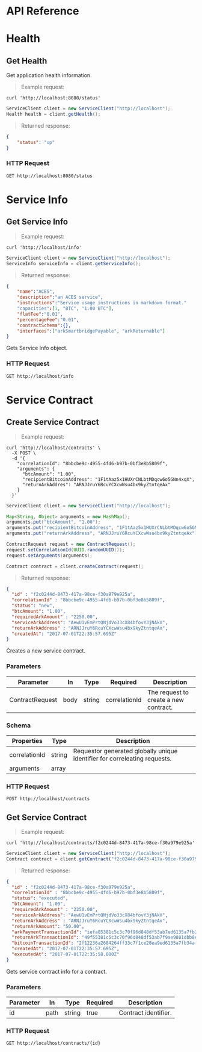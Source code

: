 
# API Reference


# Health

## Get Health
 
Get application health information.

> Example request:

```shell
curl 'http://localhost:8080/status'
```

```java
ServiceClient client = new ServiceClient("http://localhost");
Health health = client.getHealth();
```

> Returned response:

```json
{
	"status": "up"
}
```

### HTTP Request

`GET http://localhost:8080/status`


# Service Info

## Get Service Info

> Example request:

```shell
curl 'http://localhost/info'
```

```java
ServiceClient client = new ServiceClient("http://localhost");
ServiceInfo serviceInfo = client.getServiceInfo();
```
> Returned response:

```json
{
	"name":"ACES",
	"description":"an ACES service",
	"instructions":"Service usage instructions in markdown format."
	"capacities":[1, "BTC", "1.00 BTC"],
	"flatFee":"0.01",
	"percentageFee":"0.01",
	"contractSchema":{},
	"interfaces":["arkSmartbridgePayable", "arkReturnable"]
}
```

Gets Service Info object.

### HTTP Request

`GET http://localhost/info`


# Service Contract

## Create Service Contract

> Example request:

```shell
curl 'http://localhost/contracts' \
  -X POST \
  -d '{
    "correlationId": "8bbcbe9c-4955-4fd6-b97b-0bf3e8b5809f",
    "arguments": {
      "btcAmount": "1.00",
      "recipientBitcoinAddress": "1F1tAaz5x1HUXrCNLbtMDqcw6o5GNn4xqX",
      "returnArkAddres": "ARNJJruY6RcuYCXcwWsu4bx9kyZtntqeAx"
    }
  }'
```

```java
ServiceClient client = new ServiceClient("http://localhost");

Map<String, Object> arguments = new HashMap();
arguments.put("btcAmount", "1.00");
arguments.put("recipientBitcoinAddress", "1F1tAaz5x1HUXrCNLbtMDqcw6o5GNn4xqX");
arguments.put("returnArkAddress", "ARNJJruY6RcuYCXcwWsu4bx9kyZtntqeAx");

ContractRequest request = new ContractRequest();
request.setCorrelationId(UUID.randomUUID());
request.setArguments(arguments);

Contract contract = client.createContract(request);
```

> Returned response:

```json
{
  "id" : "f2c0244d-8473-417a-98ce-f30a979e925a",
  "correlationId" : "8bbcbe9c-4955-4fd6-b97b-0bf3e8b5809f",
  "status": "new",
  "btcAmount": "1.00",
  "requiredArkAmount" : "2250.00",
  "serviceArkAddress": "AewU1vEmPrtQNjdVo33cX84bfovY3jNAkV", 
  "returnArkAddress" : "ARNJJruY6RcuYCXcwWsu4bx9kyZtntqeAx",
  "createdAt": "2017-07-01T22:35:57.695Z"
}
``` 

Creates a new service contract.

### Parameters

Parameter       | In      | Type    | Required      | Description             
--------------- | ----    | ------- | ----          | ----------------------- 
ContractRequest | body    | string  | correlationId | The request to create a new contract.

### Schema

Properties      | Type    | Description             
--------------- | ------- | ----------------------- 
correlationId   | string  | Requestor generated globally unique identifier for correleating requests.
arguments 	  | array   |


### HTTP Request

`POST http://localhost/contracts`


## Get Service Contract

> Example request:

```shell
curl 'http://localhost/contracts/f2c0244d-8473-417a-98ce-f30a979e925a'
```

```javascript
ServiceClient client = new ServiceClient("http://localhost");
Contract contract = client.getContract("f2c0244d-8473-417a-98ce-f30a979e925a");
```

> Returned response:

```json
{
  "id" : "f2c0244d-8473-417a-98ce-f30a979e925a",
  "correlationId" : "8bbcbe9c-4955-4fd6-b97b-0bf3e8b5809f",
  "status": "executed",
  "btcAmount": "1.00",
  "requiredArkAmount" : "2250.00",
  "serviceArkAddress": "AewU1vEmPrtQNjdVo33cX84bfovY3jNAkV", 
  "returnArkAddress" : "ARNJJruY6RcuYCXcwWsu4bx9kyZtntqeAx",
  "returnArkAmount": "50.00",
  "arkPaymentTransactionId": "iefa85381c5c3c70f96d848df53ab7ed6135a7fb34b43e8f91f6j42018bf1258",
  "returnArkTransactionId": "49f55381c5c3c70f96d848df53ab7f9ae9881dbb8eb43e8f91f642018bf1258f",
  "bitcoinTransactionId": "2f12236a2684264ff33c7f1ce28ea9ed6135a7fb34af4185d504b6022fba8f77",
  "createdAt": "2017-07-01T22:35:57.695Z",
  "executedAt": "2017-07-01T22:35:58.000Z"
}
```

Gets service contract info for a contract.

### Parameters

Parameter       | In      | Type    | Required      | Description             
--------------- | ----    | ------- | ----          | ----------------------- 
id              | path    | string  | true          | Contract identifier.

### HTTP Request

`GET http://localhost/contracts/{id}`